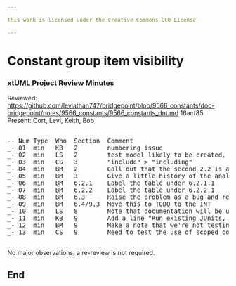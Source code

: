 ```yaml
---

This work is licensed under the Creative Commons CC0 License

---
```


# Constant group item visibility
### xtUML Project Review Minutes

Reviewed: https://github.com/leviathan747/bridgepoint/blob/9566_constants/doc-bridgepoint/notes/9566_constants/9566_constants_dnt.md 16acf85   
Present:  Cort, Levi, Keith, Bob  

<pre>

-- Num Type  Who  Section  Comment
_- 01  min   KB   2        numbering issue
_- 02  min   LS   2        test model likely to be created, link it here
_- 03  min   CS   3        "include" > "including"
_- 04  min   BM   2        Call out that the second 2.2 is an internal doc
_- 05  min   BM   3        Give a little history of the analysis...this DNT almost obsoletes that analysis
_- 06  min   BM   6.2.1    Label the table under 6.2.1.1
_- 07  min   BM   6.2.2    Label the table under 6.2.2.1
_- 08  min   BM   6.3      Raise the problem as a bug and resolve it with this work
_- 09  min   BM   6.4/9.3  Move this to TODO to the INT
_- 10  min   LS   8        Note that documentation will be updated appropriately
_- 11  min   KB   9        Add a line "Run existing JUnits, See no errors"
_- 12  min   BM   9        Make a note that we're not testing in all action homes because the collectionVisibleElementsForName is not touched by this work and is already well tested.
_- 13  min   CS   9        Need to test the use of scoped constants in array dimensions

</pre>
   
No major observations, a re-review is not required.

End
---
